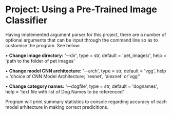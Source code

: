 # Project: Using a Pre-Trained Image Classifier

Having implemented argument parser for this project, there are a number of optional arguments that can be input through the command line so as to customise the program. See below:

•	**Change image directory:** '--dir', type = str, default = 'pet_images/', help = 'path to the folder of pet images'

•	**Change model CNN architecture:** '--arch', type = str, default = 'vgg', help = 'choice of CNN Model Architecture; 'resnet', 'alexnet' or'vgg''

•	**Change category names:** '--dogfile', type = str, default = 'dognames', help = 'text file with list of Dog Names to be referenced'

Program will print summary statistics to console regarding accuracy of each model arhitecture in making correct predicitions.
